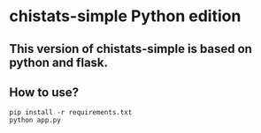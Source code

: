 # chistats-simple Python edition

## This version of chistats-simple is based on python and flask.

## How to use?

```shell
pip install -r requirements.txt
python app.py
```